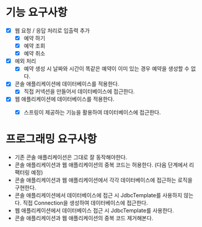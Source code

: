 # 기능 요구사항
- [x] 웹 요청 / 응답 처리로 입출력 추가 
  - [x] 예약 하기
  - [x] 예약 조회
  - [x] 예약 취소
- [x] 예외 처리
  - [x] 예약 생성 시 날짜와 시간이 똑같은 예약이 이미 있는 경우 예약을 생성할 수 없다.
- [x] 콘솔 애플리케이션에 데이터베이스를 적용한다.
  - [x] 직접 커넥션을 만들어서 데이터베이스에 접근한다.
- [x] 웹 애플리케이션에 데이터베이스를 적용한다.
  - [x] 스프링이 제공하는 기능을 활용하여 데이터베이스에 접근한다.


# 프로그래밍 요구사항
- 기존 콘솔 애플리케이션은 그대로 잘 동작해야한다.
- 콘솔 애플리케이션과 웹 애플리케이션의 중복 코드는 허용한다. (다음 단계에서 리팩터링 예정)
- 콘솔 애플리케이션과 웹 애플리케이션에서 각각 데이터베이스에 접근하는 로직을 구현한다. 
- 콘솔 애플리케이션에서 데이터베이스에 접근 시 JdbcTemplate를 사용하지 않는다. 직접 Connection을 생성하여 데이터베이스에 접근한다. 
- 웹 애플리케이션에서 데이터베이스 접근 시 JdbcTemplate를 사용한다. 
- 콘솔 애플리케이션과 웹 애플리케이션의 중복 코드 제거해본다.
